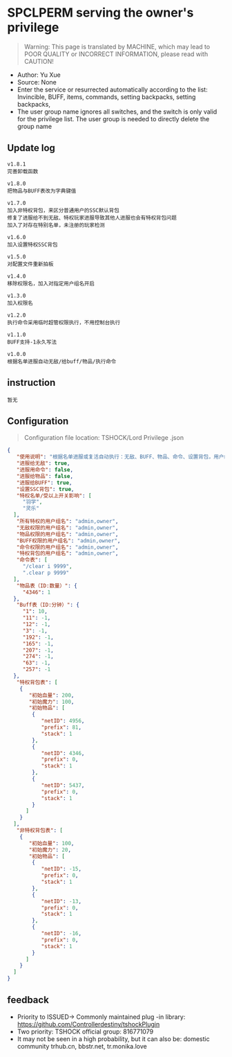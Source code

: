 # SPCLPERM serving the owner's privilege

> Warning: This page is translated by MACHINE, which may lead to POOR QUALITY or INCORRECT INFORMATION, please read with CAUTION!

- Author: Yu Xue
- Source: None
- Enter the service or resurrected automatically according to the list: Invincible, BUFF, items, commands, setting backpacks, setting backpacks,
- The user group name ignores all switches, and the switch is only valid for the privilege list. The user group is needed to directly delete the group name

## Update log

```
v1.8.1
完善卸载函数

v1.8.0
把物品与BUFF表改为字典键值

v1.7.0
加入非特权背包，来区分普通用户的SSC默认背包
修复了进服给不到无敌、特权玩家进服导致其他人进服也会有特权背包问题
加入了对存在特别名单，未注册的玩家检测

v1.6.0
加入设置特权SSC背包

v1.5.0
对配置文件重新拍板

v1.4.0
移除权限名，加入对指定用户组名开启

v1.3.0
加入权限名

v1.2.0
执行命令采用临时超管权限执行，不用控制台执行

v1.1.0
BUFF支持-1永久写法

v1.0.0
根据名单进服自动无敌/给buff/物品/执行命令
```

## instruction

```
暂无
```

## Configuration
> Configuration file location: TSHOCK/Lord Privilege .json
```json
{
   "使用说明": "根据名单进服或复活自动执行：无敌、BUFF、物品、命令、设置背包，用户组名无视所有开关，开关只对特权名单有效，需关用户组权限直接删组名",
   "进服给无敌": true,
   "进服用命令": false,
   "进服给物品": false,
   "进服给BUFF": true,
   "设置SSC背包": true,
   "特权名单/受以上开关影响": [
     "羽学",
     "灵乐" 
  ],
   "所有特权的用户组名": "admin,owner",
   "无敌权限的用户组名": "admin,owner",
   "物品权限的用户组名": "admin,owner",
   "BUFF权限的用户组名": "admin,owner",
   "命令权限的用户组名": "admin,owner",
   "特权背包的用户组名": "admin,owner",
   "命令表": [
     "/clear i 9999",
     ".clear p 9999" 
  ],
   "物品表（ID:数量）": {
     "4346": 1
  },
   "Buff表（ID:分钟）": {
     "1": 10,
     "11": -1,
     "12": -1,
     "3": -1,
     "192": -1,
     "165": -1,
     "207": -1,
     "274": -1,
     "63": -1,
     "257": -1
  },
   "特权背包表": [
    {
       "初始血量": 200,
       "初始魔力": 100,
       "初始物品": [
        {
           "netID": 4956,
           "prefix": 81,
           "stack": 1
        },
        {
           "netID": 4346,
           "prefix": 0,
           "stack": 1
        },
        {
           "netID": 5437,
           "prefix": 0,
           "stack": 1
        }
      ]
    }
  ],
   "非特权背包表": [
    {
       "初始血量": 100,
       "初始魔力": 20,
       "初始物品": [
        {
           "netID": -15,
           "prefix": 0,
           "stack": 1
        },
        {
           "netID": -13,
           "prefix": 0,
           "stack": 1
        },
        {
           "netID": -16,
           "prefix": 0,
           "stack": 1
        }
      ]
    }
  ]
}
```
## feedback
- Priority to ISSUED-> Commonly maintained plug -in library: https://github.com/Controllerdestiny/tshockPlugin
- Two priority: TSHOCK official group: 816771079
- It may not be seen in a high probability, but it can also be: domestic community trhub.cn, bbstr.net, tr.monika.love
